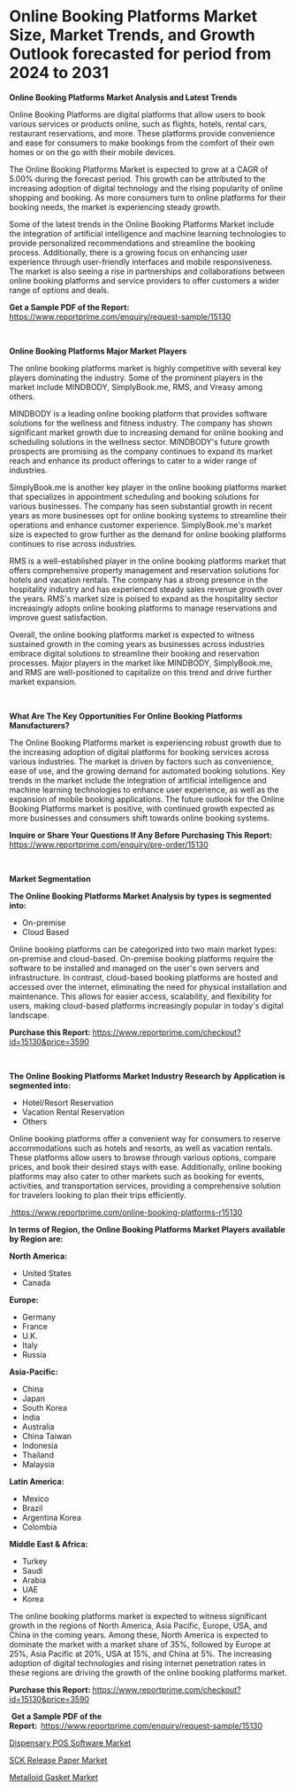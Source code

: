 <p><h1>Online Booking Platforms Market Size, Market Trends, and Growth Outlook forecasted for period from 2024 to 2031</h1></p><p><strong>Online Booking Platforms Market Analysis and Latest Trends</strong></p>
<p><p>Online Booking Platforms are digital platforms that allow users to book various services or products online, such as flights, hotels, rental cars, restaurant reservations, and more. These platforms provide convenience and ease for consumers to make bookings from the comfort of their own homes or on the go with their mobile devices. </p><p>The Online Booking Platforms Market is expected to grow at a CAGR of 5.00% during the forecast period. This growth can be attributed to the increasing adoption of digital technology and the rising popularity of online shopping and booking. As more consumers turn to online platforms for their booking needs, the market is experiencing steady growth.</p><p>Some of the latest trends in the Online Booking Platforms Market include the integration of artificial intelligence and machine learning technologies to provide personalized recommendations and streamline the booking process. Additionally, there is a growing focus on enhancing user experience through user-friendly interfaces and mobile responsiveness. The market is also seeing a rise in partnerships and collaborations between online booking platforms and service providers to offer customers a wider range of options and deals.</p></p>
<p><strong>Get a Sample PDF of the Report:&nbsp;</strong> <a href="https://www.reportprime.com/enquiry/request-sample/15130">https://www.reportprime.com/enquiry/request-sample/15130</a></p>
<p>&nbsp;</p>
<p><strong>Online Booking Platforms Major Market Players</strong></p>
<p><p>The online booking platforms market is highly competitive with several key players dominating the industry. Some of the prominent players in the market include MINDBODY, SimplyBook.me, RMS, and Vreasy among others.</p><p>MINDBODY is a leading online booking platform that provides software solutions for the wellness and fitness industry. The company has shown significant market growth due to increasing demand for online booking and scheduling solutions in the wellness sector. MINDBODY's future growth prospects are promising as the company continues to expand its market reach and enhance its product offerings to cater to a wider range of industries.</p><p>SimplyBook.me is another key player in the online booking platforms market that specializes in appointment scheduling and booking solutions for various businesses. The company has seen substantial growth in recent years as more businesses opt for online booking systems to streamline their operations and enhance customer experience. SimplyBook.me's market size is expected to grow further as the demand for online booking platforms continues to rise across industries.</p><p>RMS is a well-established player in the online booking platforms market that offers comprehensive property management and reservation solutions for hotels and vacation rentals. The company has a strong presence in the hospitality industry and has experienced steady sales revenue growth over the years. RMS's market size is poised to expand as the hospitality sector increasingly adopts online booking platforms to manage reservations and improve guest satisfaction.</p><p>Overall, the online booking platforms market is expected to witness sustained growth in the coming years as businesses across industries embrace digital solutions to streamline their booking and reservation processes. Major players in the market like MINDBODY, SimplyBook.me, and RMS are well-positioned to capitalize on this trend and drive further market expansion.</p></p>
<p>&nbsp;</p>
<p><strong>What Are The Key Opportunities For Online Booking Platforms Manufacturers?</strong></p>
<p><p>The Online Booking Platforms market is experiencing robust growth due to the increasing adoption of digital platforms for booking services across various industries. The market is driven by factors such as convenience, ease of use, and the growing demand for automated booking solutions. Key trends in the market include the integration of artificial intelligence and machine learning technologies to enhance user experience, as well as the expansion of mobile booking applications. The future outlook for the Online Booking Platforms market is positive, with continued growth expected as more businesses and consumers shift towards online booking systems.</p></p>
<p><strong>Inquire or Share Your Questions If Any Before Purchasing This Report:</strong> <a href="https://www.reportprime.com/enquiry/pre-order/15130">https://www.reportprime.com/enquiry/pre-order/15130</a></p>
<p>&nbsp;</p>
<p><strong>Market Segmentation</strong></p>
<p><strong>The Online Booking Platforms Market Analysis by types is segmented into:</strong></p>
<p><ul><li>On-premise</li><li>Cloud Based</li></ul></p>
<p><p>Online booking platforms can be categorized into two main market types: on-premise and cloud-based. On-premise booking platforms require the software to be installed and managed on the user's own servers and infrastructure. In contrast, cloud-based booking platforms are hosted and accessed over the internet, eliminating the need for physical installation and maintenance. This allows for easier access, scalability, and flexibility for users, making cloud-based platforms increasingly popular in today's digital landscape.</p></p>
<p><strong>Purchase this Report:&nbsp;</strong><a href="https://www.reportprime.com/checkout?id=15130&price=3590">https://www.reportprime.com/checkout?id=15130&price=3590</a></p>
<p>&nbsp;</p>
<p><strong>The Online Booking Platforms Market Industry Research by Application is segmented into:</strong></p>
<p><ul><li>Hotel/Resort Reservation</li><li>Vacation Rental Reservation</li><li>Others</li></ul></p>
<p><p>Online booking platforms offer a convenient way for consumers to reserve accommodations such as hotels and resorts, as well as vacation rentals. These platforms allow users to browse through various options, compare prices, and book their desired stays with ease. Additionally, online booking platforms may also cater to other markets such as booking for events, activities, and transportation services, providing a comprehensive solution for travelers looking to plan their trips efficiently.</p></p>
<p><a href="https://www.reportprime.com/online-booking-platforms-r15130">&nbsp;https://www.reportprime.com/online-booking-platforms-r15130</a></p>
<p><strong>In terms of Region, the Online Booking Platforms Market Players available by Region are:</strong></p>
<p>
    <p> <strong> North America: </strong>
        <ul>
            <li>United States</li>
            <li>Canada</li>
        </ul>
        </p> 
    <p> <strong> Europe: </strong>
        <ul>
            <li>Germany</li>
            <li>France</li>
            <li>U.K.</li>
            <li>Italy</li>
            <li>Russia</li>
        </ul>
        </p> 
    <p> <strong> Asia-Pacific: </strong>
        <ul>
            <li>China</li>
            <li>Japan</li>
            <li>South Korea</li>
            <li>India</li>
            <li>Australia</li>
            <li>China Taiwan</li>
            <li>Indonesia</li>
            <li>Thailand</li>
            <li>Malaysia</li>
        </ul>
        </p> 
    <p> <strong> Latin America: </strong>
        <ul>
            <li>Mexico</li>
            <li>Brazil</li>
            <li>Argentina Korea</li>
            <li>Colombia</li>
        </ul>
        </p> 
    <p> <strong> Middle East & Africa: </strong>
        <ul>
            <li>Turkey</li>
            <li>Saudi</li>
            <li>Arabia</li>
            <li>UAE</li>
            <li>Korea</li>
        </ul>
    </p>
    </p>
<p><p>The online booking platforms market is expected to witness significant growth in the regions of North America, Asia Pacific, Europe, USA, and China in the coming years. Among these, North America is expected to dominate the market with a market share of 35%, followed by Europe at 25%, Asia Pacific at 20%, USA at 15%, and China at 5%. The increasing adoption of digital technologies and rising internet penetration rates in these regions are driving the growth of the online booking platforms market.</p></p>
<p><strong>Purchase this Report: </strong><a href="https://www.reportprime.com/checkout?id=15130&price=3590">https://www.reportprime.com/checkout?id=15130&price=3590</a></p>
<p>&nbsp;<strong>Get a Sample PDF of the Report:&nbsp;&nbsp;</strong><a href="https://www.reportprime.com/enquiry/request-sample/15130">https://www.reportprime.com/enquiry/request-sample/15130</a></p>
<p><strong></strong></p>
<p><p><a href="https://github.com/nicholepatriciadoylenwnrjr0/Market-Research-Report-List-2/blob/main/dispensary-pos-software-market.md">Dispensary POS Software Market</a></p><p><a href="https://www.linkedin.com/pulse/sck-release-paper-market-provides-detailed-segmentation-5nffe?trackingId=Eby%2FH6Uie2zwBWoNOmQ9Ig%3D%3D">SCK Release Paper Market</a></p><p><a href="https://www.linkedin.com/pulse/metalloid-gasket-market-size-growth-outlook-from-2024-2031-ecxne?trackingId=%2BXie4uqBTSEMJ095uI8zsQ%3D%3D">Metalloid Gasket Market</a></p></p>